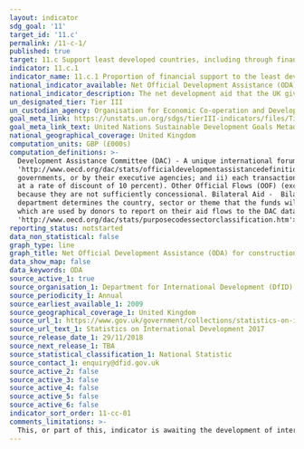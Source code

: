 ```yaml
---
layout: indicator
sdg_goal: '11'
target_id: '11.c'
permalink: /11-c-1/
published: true
target: 11.c Support least developed countries, including through financial and technical assistance, in building sustainable and resilient buildings utilizing local materials
indicator: 11.c.1
indicator_name: 11.c.1 Proportion of financial support to the least developed countries that is allocated to the construction and retrofitting of sustainable, resilient and resource-efficient buildings utilizing local materials
national_indicator_available: Net Official Development Assistance (ODA) allocated to construction and urban development and management
national_indicator_description: The net development aid that the UK gives internationally to aid construction and urban development and management
un_designated_tier: Tier III
un_custodian_agency: Organisation for Economic Co-operation and Development (OECD), United Nations Environment (UNEP), World Bank (WB)
goal_meta_link: https://unstats.un.org/sdgs/tierIII-indicators/files/Tier3-11-c-01.pdf
goal_meta_link_text: United Nations Sustainable Development Goals Metadata (PDF 4.0 MB)
national_geographical_coverage: United Kingdom
computation_units: GBP (£000s) 
computation_definitions: >-
  Development Assistance Committee (DAC) - A unique international forum of many of the largest funders of aid, including 30 DAC Members. The World Bank, IMF and UNDP participate as observers. Official development assistance (ODA) - The DAC defines <a href=
  'http://www.oecd.org/dac/stats/officialdevelopmentassistancedefinitionandcoverage.htm'>ODA</a> as “those flows to countries and territories on the DAC List of ODA Recipients and to multilateral institutions which are i) provided by official agencies, including state and local
  governments, or by their executive agencies; and ii) each transaction is administered with the promotion of the economic development and welfare of developing countries as its main objective; and is concessional in character and conveys a grant element of at least 25 percent (calculated
  at a rate of discount of 10 percent). Other Official Flows (OOF) (excluding officially supported export credits) are defined as transactions by the official sector which do not meet the conditions for eligibility as ODA, either because they are not primarily aimed at development, or
  because they are not sufficiently concessional. Bilateral Aid -  Bilateral aid covers all aid provided by donor countries when the recipient country, sector or project is known. Bilateral aid also includes aid that is channelled through a multilateral organisation where the government
  department determines the country, sector or theme that the funds will be spent on. Multilateral Aid -  This is aid delivered in the form of core contributions to organisations on the DAC List of Multilateral Organisations. Purpose Codes - The DAC Secretariat maintains various code lists
  which are used by donors to report on their aid flows to the DAC databases.  In addition, these codes are used to classify information in the DAC databases. The sector classification codes used can be found on the <a href=
  'http://www.oecd.org/dac/stats/purposecodessectorclassification.htm'>OECD website</a>.
reporting_status: notstarted
data_non_statistical: false
graph_type: line
graph_title: Net Official Development Assistance (ODA) for construction and urban development and management
data_show_map: false
data_keywords: ODA
source_active_1: true
source_organisation_1: Department for International Development (DfID)
source_periodicity_1: Annual
source_earliest_available_1: 2009
source_geographical_coverage_1: United Kingdom
source_url_1: https://www.gov.uk/government/collections/statistics-on-international-development
source_url_text_1: Statistics on International Development 2017
source_release_date_1: 29/11/2018
source_next_release_1: TBA
source_statistical_classification_1: National Statistic
source_contact_1: enquiry@dfid.gov.uk
source_active_2: false
source_active_3: false
source_active_4: false
source_active_5: false
source_active_6: false
indicator_sort_order: 11-cc-01
comments_limitations: >-
  This, or part of this, indicator is awaiting the development of internationally established methodology and standards (classified by the UN as tier 3). Data follows the UN specification for this indicator. This indicator has been identified in collaboration with topic experts.
---
```

